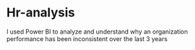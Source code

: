 # Hr-analysis
I used Power BI to analyze and understand why an organization performance has been  inconsistent over the last 3 years
